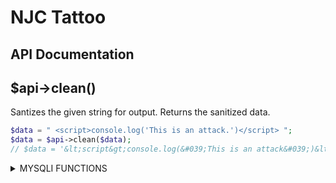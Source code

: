 # NJC Tattoo
## API Documentation

## $api->clean()
Santizes the given string for output. Returns the sanitized data.
```php
$data = " <script>console.log('This is an attack.')</script> ";
$data = $api->clean($data);
// $data = '&lt;script&gt;console.log(&#039;This is an attack&#039;)&lt;/script&gt;';
```

<details><summary>MYSQLI FUNCTIONS</summary>
<p>

<details><summary>CLAUSE FUNCTIONS</summary>
<p>

## $api->table($string, $params)
Returns the given query string with the specified tables.
To specify a single table, do
```php
$query = $api->table($query, $table);

Example:
$query = $api->select();
$query = $api->params($query, '*');
$query = $api->from($query);
$query = $api->table($query, 'table');
// $query = 'SELECT * FROM table';
```

To specify multiple tables, do
```php
$query = $api->table($query, array($arg1, $arg2, ..., $argN));

Example:
$query = $api->select();
$query = $api->params($query, '*');
$query = $api->from($query);
$query = $api->table($query, array('table1', 'table2'));
// $query = 'SELECT * FROM table1, table2';
```


## $api->join($type, $left, $right, $left_kv, $right_kv)
Returns a join clause string with the specified join type.

To construct a default JOIN (INNER), do
```php
$join_clause = $api->join('', 'tableLeft', 'tableRight', 'tableLeft.column', 'tableRight.column');
// $join_clause = '(tableLeft JOIN tableRight ON tableLeft.column=tableRight.column)';
```

To construct a LEFT JOIN, do
```php
$join_clause = $api->join('left', 'tableLeft', 'tableRight', 'tableLeft.column', 'tableRight.column');
// $join_clause = '(tableLeft LEFT JOIN tableRight ON tableLeft.column=tableRight.column)';
```

To construct a RIGHT JOIN, do
```php
$join_clause = $api->join('right', 'tableLeft', 'tableRight', 'tableLeft.column', 'tableRight.column');
// $join_clause = '(tableLeft RIGHT JOIN tableRight ON tableLeft.column=tableRight.column)';
```

To construct a nested JOIN, do
```php
$nested_join= $api->join('', 'table1', 'table2', 'table1.column', 'table2.column');

$join_clause = $api->join('', $nested_join, 'table3', 'table2.column', 'table3.column');
// $join_clause = '((table1 JOIN table2 ON table1.column=table2.column) JOIN table3 ON table2.column=table3.column)';
```


## $api->where($string, $cols, $params)
Returns the given query string with the specified SQL WHERE clause.
To specify a single condition, do
```php
$query = $api->where($query, $column, $param);

Example:
$query = $api->select();
$query = $api->params($query, '*');
$query = $api->from($query);
$query = $api->table($query, 'table');
$query = $api->where($query, 'column', 1);
// $query = 'SELECT * FROM table WHERE column=1';

Another example:
$query = $api->select();
$query = $api->params($query, '*');
$query = $api->from($query);
$query = $api->table($query, array('table1', 'table2'));
$query = $api->where($query, 'table1.column', 'table2.column');
// $query = 'SELECT * FROM table1, table2 WHERE table1.column=table2.column';
```


To specify multiple conditions, do
```php
$query = $api->order($query, array($arg1, $arg2, ..., $argN), array($arg1, $arg2, ..., $argN));

Example:
$query = $api->select();
$query = $api->params($query, '*');
$query = $api->from($query);
$query = $api->table($query, 'table');
$query = $api->order($query, array('column1', 'column2'), array('value1', 'value2'));
// $query = 'SELECT * FROM table WHERE column1=value1 AND column2=value2;
```


## $api->limit($string, $limit)
Returns the given query string with the specified limit.
```php
$query = $api->limit($query, $int);

Example:
$query = $api->select();
$query = $api->params($query, '*');
$query = $api->from($query);
$query = $api->table($query, 'table');
$query = $api->limit($query, 2);
// $query = 'SELECT * FROM table LIMIT 2';
```

## $api->order($string, $params)
Returns the given query string with the specified order.
To specify ordering by a single column, do
```php
$query = $api->order($query, $column, $type);

Example:
$query = $api->select();
$query = $api->params($query, '*');
$query = $api->from($query);
$query = $api->table($query, 'table');
$query = $api->order($query, 'column', 'ASC');
// $query = 'SELECT * FROM table ORDER BY column ASC';
```
To specify ordering by multiple columns, do
```php
$query = $api->order($query, array($arg1, $arg2, ..., $argN), array($arg1, $arg2, ..., $argN));

Example:
$query = $api->select();
$query = $api->params($query, '*');
$query = $api->from($query);
$query = $api->table($query, 'table');
$query = $api->order($query, array('column1', 'column2'), array('ASC', 'DESC'));
// $query = 'SELECT * FROM table ORDER BY column1 ASC, column2 DESC';
```

</p>
</details>

<details><summary>SELECT FUNCTIONS</summary>
<p>

## $api->select()
Returns SQL SELECT to the calling string.
```php
$query = $api->select();
// $query = 'SELECT ';
```


## $api->params($string, $params)
Returns the given query string with its defined parameters.
To specify a single parameter, do
```php
$query = $api->params($query, '*');
// $query = 'SELECT * ';
```

To specify multiple parameters, do
```php
$query = $api->params($query, array($arg1, $arg2, ..., $argN));

Example:
$query = $api->select();
$query = $api->params($query, array('column1', 'column2', 'column3'));
// $query = 'SELECT column1, column2, column3 ';
```


## $api->from($string)
Returns the given query string with SQL FROM.
```php
$query = $api->select();
$query = $api->params($query, '*');
$query = $api->from($query);
// $query = 'SELECT * FROM ';
```

To construct a select query, do
```php
$query = $api->select();
$query = $api->params($query, '*');
$query = $api->from($query);
$query = $api->table($query, 'table');
// $query = 'SELECT * FROM table';
```

</p>
</details>

<details><summary>INSERT FUNCTIONS</summary>
<p>

## $api->insert()
Returns SQL INSERT to the calling string.
```php
$query = $api->insert();
// $query = 'INSERT INTO ';
```


## $api->columns($string, $params = array())
Returns the given query string with the specified columns to insert values at.
```php
$query = $api->columns($query, array($arg1, $arg2, ..., $argN));

Example:
$query = $api->insert();
$query = $api->table($query, 'table');
$query = $api->columns($query, array('column1', 'column2', 'column3'));
// $query = 'INSERT INTO table (column1, column2, column3) ';
```


## $api->values($string)
Returns the given query string with SQL VALUES.
```php
$query = $api->insert();
$query = $api->table($query, 'table');
$query = $api->columns($query, array('column1', 'column2'));
$query = $api->values($query);
// $query = 'INSERT INTO table (column1, column2) VALUES ';
```

To construct an insert query, do
```php
$query = $api->insert();
$query = $api->table($query, 'table');
$query = $api->columns($query, array('column1', 'column2', 'column3'));
$query = $api->values($query);
$query = $api->columns($query, array('value1', 'value2', 'value3'));
// $query = 'INSERT INTO table (column1, column2, column3) VALUES (value1, value2, value3)';
```

</p>
</details>

<details><summary>UPDATE FUNCTIONS</summary>
<p>

## $api->update()
Returns SQL UPDATE to the calling string.
```php
$query = $api->update();
// $query = 'UPDATE ';
```


## $api->set($string, $cols, $params)
Returns the given query string with the specified column-value pairs.
To specify a single column-value pair, do
```php
$query = $api->set($query, $column, $value);
```

To specify multiple column-value pairs, do
```php
$query = $api->set($query, array($col1, $col2, ..., $colN), array($value1, $value2, ..., $valueN));

Example:
$query = $api->update();
$query = $api->table($query, 'table');
$query = $api->set($query, array('column1', 'column2', 'column3'), array('value1', 'value2', 'value3'));
// $query = 'UPDATE table SET column1=value1, column2=value2, column3=value3 ';
```

To construct an update query, do
```php
$query = $api->update();
$query = $api->table($query, 'table');
$query = $api->set($query, array('column1', 'column2', 'column3'), array('value1', 'value2', 'value3'));
$query = $api->where($query, 'column', 'value');
// $query = 'UPDATE table SET column1=value1, column2=value2, column3=value3 WHERE column=value';
```

</p>
</details>

<details><summary>DELETE FUNCTION</summary>
<p>

## $api->delete()
Returns SQL DELETE to the calling string.
```php
$query = $api->delete();
// $query = 'DELETE ';
```

To construct a delete query, do
```php
$query = $api->delete();
$query = $api->from($query);
$query = $api->table($query, 'table');
$query = $api->where($query, 'column', 'value');
// $query = 'DELETE FROM table WHERE column=value';
```

</p>
</details>

<details><summary>PREPARED STATEMENT FUNCTIONS</summary>
<p>

## $api->prepare($query)
Prepares the given SQL query string for execution. Returns a statement object on success, false on failure.
```php
$query = $api->select();
$query = $api->params($query, '*');
$query = $api->from($query);
$query = $api->table($query, 'table');

$statement = $api->prepare($query);
```


## $api->bind_params(&$statement, $types, $params)
Binds variables to the given prepared statement. Returns true on success, false on failure.
To bind a single variable, do
```php
$query = $api->select();
$query = $api->params($query, '*');
$query = $api->from($query);
$query = $api->table($query, 'table');
$query = $api->where($query, 'column', '?');

$statement = $api->prepare($query);
$boolean = $api->bind_params($statement, "i", 1);
```

To bind multiple variables, do
```php
$query = $api->select();
$query = $api->params($query, '*');
$query = $api->from($query);
$query = $api->table($query, 'table');
$query = $api->where($query, array('column1', 'column2', 'column3'), array('?', '?', '?'));

$statement = $api->prepare($query);
$boolean = $api->bind_params($statement, "sis", array('param1', 2, 'param3'));
```


## $api->bind_result(&$statement, $types, $params)
Binds variables to the given prepared statement. Returns an array of all the bound variables on success, false on failure.
```php
$query = $api->select();
$query = $api->params($query, array('column1', 'column2', 'column3'));
$query = $api->from($query);
$query = $api->table($query, 'table');
$query = $api->where($query, 'column', '?');

$statement = $api->prepare($query);
$api->bind_params($statement, "s", $value);
$api->execute($statement);
$api->store_result($statement);
$boolean = $api->bind_result($statement, array($key1, $key2, $key3));
```


## $api->get_bound_result(&$param, $bound_result)
Sets the value of $param to $bound_result. api->get_bound_result() is used to get the values from the array returned by api->bind_result().
```php
$query = $api->select();
$query = $api->params($query, array('column1', 'column2', 'column3'));
$query = $api->from($query);
$query = $api->table($query, 'table');
$query = $api->where($query, 'column', '?');

$statement = $api->prepare($query);
$api->bind_params($statement, "s", $value);
$api->execute($statement);
$api->store_result($statement);
$boolean = $api->bind_result($statement, array($key1, $key2, $key3));
```


## $api->execute(&$statement)
Executes the given prepared statement. Returns true on success, false on failure.
```php
$query = $api->select();
...
$statement = $api->prepare($query);
$boolean = $api->execute($statement);
```


## $api->store_result(&$statement)
Stores the result set of a successfully executed statement in an internal buffer. Returns true on success, false on failure.
```php
$query = $api->select();
...
$api->execute($statement);
$boolean = $api->store_result($statement);
```


## $api->get_result(&$statement)
Gets the result set of a prepared statement. If the prepared statement was successfully executed, $api->get_result() returns it's result set, else, it returns false.
```php
$query = $api->select();
...
$api->execute($statement);
$res = $api->get_result($statement);
```


## $api->num_rows($res)
Returns the number of rows in a given result set. If no rows are found, $api->num_rows() returns 0.
```php
$query = $api->select();
...
$res = $api->get_result($statement);
$count = $api->num_rows($res);
```


## $api->fetch_assoc(&$result)
Fetches a single row from a given result set. $api->fetch_assoc() returns an associative array representing the fetched row, null if there are no more rows in the result set, or false on failure.
```php
$query = $api->select();
...
$res = $api->get_result($statement);
$row = $api->fetch_assoc($res);
```


## $api->free_result(&$statement)
Frees the memory associated with a result.
```php
$query = $api->select();
...
$statement = $api->prepare($query);
...
$api->free_result($statement);
```


## $api->close(&$statement)
Closes the given prepared statement. Returns true on success, false on failure.
```php
$query = $api->select();
...
$statement = $api->prepare($query);
...
$api->free($statement);
$boolean = $api->close($statement);
```

</p>
</details>

</p>
</details>

</p>
</details>